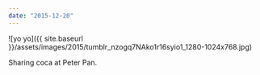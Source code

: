 ```yaml
---
date: "2015-12-20"
---
```


![yo yo]({{ site.baseurl }}/assets/images/2015/tumblr_nzogq7NAko1r16syio1_1280-1024x768.jpg)

Sharing coca at Peter Pan.
